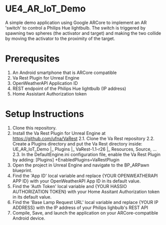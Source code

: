# UE4_AR_IoT_Demo

A simple demo application using Google ARCore to implement an AR 'switch' to control a Philips Hue lightbulb. The switch is triggered by spawning 
two spheres (the activator and target) and making the two collide by moving the activator to the proximity of the target. 

# Prerequsites
1. An Android smartphone that is ARCore compatible 
2. Va Rest Plugin for Unreal Engine
3. OpenWeatherAPI Application ID
4. REST endpoint of the Philips Hue lightbulb (IP address) 
5. Home Assistant Authorization token

# Setup Instructions 
1. Clone this repository. 
2. Install the Va Rest Plugin for Unreal Engine at https://github.com/ufna/VaRest 
  2.1. Clone the Va Rest repository
  2.2. Create a Plugins directory and put the Va Rest directory inside: 
    UE_AR_IoT_Demo
    |_ Plugins
      |_ VaRest-1.1-r26
        |_ Resources, Source, ...
  2.3. In the DefaultEngine.ini configuration file, enable the Va Rest Plugin by adding: 
    [Plugins]
    +EnabledPlugins=VaRestPlugin
3. Open the project in Unreal Engine and navigate to the BP_ARPawn blueprint. 
4. Find the 'App ID' local variable and replace {YOUR OPENWEATHERAPI APP ID} with your OpenWeatherAPI App ID in its default value. 
5. Find the 'Auth Token' local variable and {YOUR HASSIO AUTHORIZATION TOKEN} with your Home Assitant Authorization token in its default value. 
6. Find the 'Base Lamp Request URL' local variable and replace {YOUR IP ADDRESS} with the IP address of your Philips lighbulb's REST API
7. Compile, Save, and launch the application on your ARCore-compatible Android device.
